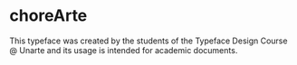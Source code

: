 # choreArte
This typeface was created by the students of the Typeface Design Course @ Unarte and its usage is intended for academic documents.
